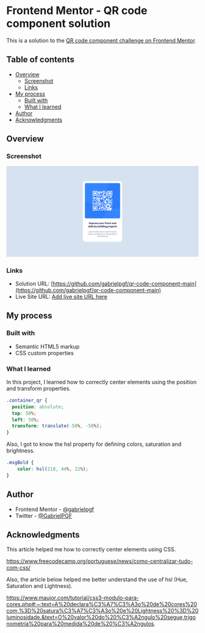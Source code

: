 # Frontend Mentor - QR code component solution

This is a solution to the [QR code component challenge on Frontend Mentor](https://www.frontendmentor.io/challenges/qr-code-component-iux_sIO_H).

## Table of contents

- [Overview](#overview)
  - [Screenshot](#screenshot)
  - [Links](#links)
- [My process](#my-process)
  - [Built with](#built-with)
  - [What I learned](#what-i-learned)    
- [Author](#author)
- [Acknowledgments](#acknowledgments)

## Overview

### Screenshot

![](./screenshots/screenshot_qrcode_page.png)

### Links

- Solution URL: [https://github.com/gabrielpgf/qr-code-component-main](https://github.com/gabrielpgf/qr-code-component-main)
- Live Site URL: [Add live site URL here](https://your-live-site-url.com)

## My process

### Built with

- Semantic HTML5 markup
- CSS custom properties

### What I learned

In this project, I learned how to correctly center elements using the position and transform properties.

```css
.container_qr {
  position: absolute;    
  top: 50%;
  left: 50%;
  transform: translate(-50%, -50%); 
}
```

Also, I got to know the hsl property for defining colors, saturation and brightness.

```css
.msgBold {
    color: hsl(218, 44%, 22%);   
}
```

## Author

- Frontend Mentor - [@gabrielpgf](https://www.frontendmentor.io/profile/gabrielpgf)
- Twitter - [@GabrielPGF](https://twitter.com/GabrielPGF)

## Acknowledgments

This article helped me how to correctly center elements using CSS.

https://www.freecodecamp.org/portuguese/news/como-centralizar-tudo-com-css/

Also, the article below helped me better understand the use of hsl (Hue, Saturation and Lightness).

https://www.maujor.com/tutorial/css3-modulo-para-cores.php#:~:text=A%20declara%C3%A7%C3%A3o%20de%20cores%20com,%3D%20satura%C3%A7%C3%A3o%20e%20Lightness%20%3D%20luminosidade.&text=O%20valor%20do%20%C3%A2ngulo%20segue,trigonometria%20para%20medida%20de%20%C3%A2ngulos.

